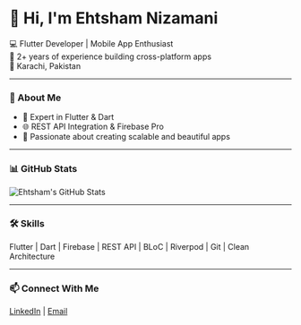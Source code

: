 # 👋 Hi, I'm Ehtsham Nizamani

💻 Flutter Developer | Mobile App Enthusiast  
🚀 2+ years of experience building cross-platform apps  
📍 Karachi, Pakistan  

---

### 🚀 About Me
- 📱 Expert in Flutter & Dart  
- 🌐 REST API Integration & Firebase Pro  
- 🎯 Passionate about creating scalable and beautiful apps  

---

### 📊 GitHub Stats
![Ehtsham's GitHub Stats](https://github-readme-stats.vercel.app/api?username=EhtshamNizamani&show_icons=true&theme=radical)

---

### 🛠 Skills
Flutter | Dart | Firebase | REST API | BLoC | Riverpod | Git | Clean Architecture

---

### 📫 Connect With Me
[LinkedIn](https://linkedin.com/in/ehtsham-nizamani) | [Email](mailto:ehtsham@example.com)
